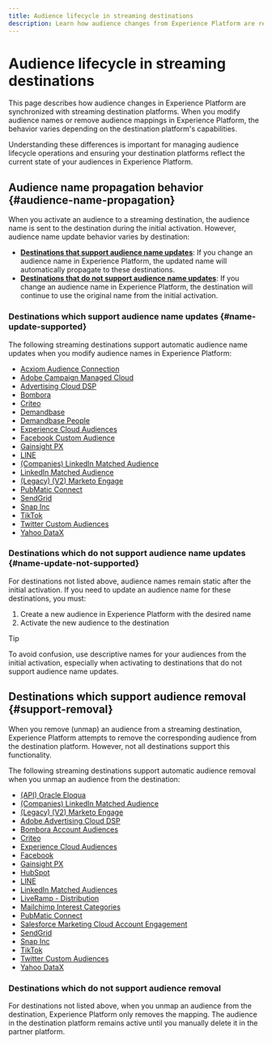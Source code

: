 ```yaml
---
title: Audience lifecycle in streaming destinations
description: Learn how audience changes from Experience Platform are reflected in streaming destination platforms
---
```


# Audience lifecycle in streaming destinations

This page describes how audience changes in Experience Platform are synchronized with streaming destination platforms. When you modify audience names or remove audience mappings in Experience Platform, the behavior varies depending on the destination platform's capabilities.

Understanding these differences is important for managing audience lifecycle operations and ensuring your destination platforms reflect the current state of your audiences in Experience Platform.

## Audience name propagation behavior {#audience-name-propagation}

When you activate an audience to a streaming destination, the audience name is sent to the destination during the initial activation. However, audience name update behavior varies by destination:

* **[Destinations that support audience name updates](#name-update-supported)**: If you change an audience name in Experience Platform, the updated name will automatically propagate to these destinations.
* **[Destinations that do not support audience name updates](#name-update-not-supported)**: If you change an audience name in Experience Platform, the destination will continue to use the original name from the initial activation.

### Destinations which support audience name updates {#name-update-supported}

The following streaming destinations support automatic audience name updates when you modify audience names in Experience Platform:

* [Acxiom Audience Connection](../catalog/advertising/acxiom-audience-connection.md)
* [Adobe Campaign Managed Cloud](../catalog/email-marketing/adobe-campaign-managed-services.md)
* [Advertising Cloud DSP](../catalog/advertising/adobe-advertising-cloud-connection.md)
* [Bombora](../catalog/advertising/bombora.md)
* [Criteo](../catalog/advertising/criteo.md)
* [Demandbase](../catalog/advertising/demandbase.md)
* [Demandbase People](../catalog/advertising/demandbase-people.md)
* [Experience Cloud Audiences](../catalog/adobe/experience-cloud-audiences.md)
* [Facebook Custom Audience](../catalog/social/facebook.md)
* [Gainsight PX](../catalog/analytics/gainsight-px.md)
* [LINE](../catalog/mobile-engagement/line.md)
* [(Companies) LinkedIn Matched Audience](../catalog/social/linkedin-b2b.md)
* [LinkedIn Matched Audience](../catalog/social/linkedin.md)
* [(Legacy) (V2) Marketo Engage](../catalog/adobe/marketo-engage.md)
* [PubMatic Connect](../catalog/advertising/pubmatic.md)
* [SendGrid](../catalog/email-marketing/sendgrid.md)
* [Snap Inc](../catalog/advertising/snap-inc.md)
* [TikTok](../catalog/social/tiktok.md)
* [Twitter Custom Audiences](../catalog/social/twitter.md)
* [Yahoo DataX](../catalog/advertising/datax.md)

### Destinations which do not support audience name updates {#name-update-not-supported}

For destinations not listed above, audience names remain static after the initial activation. If you need to update an audience name for these destinations, you must:

1. Create a new audience in Experience Platform with the desired name
2. Activate the new audience to the destination

>[!TIP]
>
>To avoid confusion, use descriptive names for your audiences from the initial activation, especially when activating to destinations that do not support audience name updates.

## Destinations which support audience removal {#support-removal}

When you remove (unmap) an audience from a streaming destination, Experience Platform attempts to remove the corresponding audience from the destination platform. However, not all destinations support this functionality.

The following streaming destinations support automatic audience removal when you unmap an audience from the destination:

* [(API) Oracle Eloqua](../catalog/email-marketing/oracle-eloqua-api.md)
* [(Companies) LinkedIn Matched Audience](../catalog/social/linkedin-b2b.md)
* [(Legacy) (V2) Marketo Engage](../catalog/adobe/marketo-engage.md)
* [Adobe Advertising Cloud DSP](../catalog/advertising/adobe-advertising-cloud-connection.md)
* [Bombora Account Audiences](../catalog/advertising/bombora.md)
* [Criteo](../catalog/advertising/criteo.md)
* [Experience Cloud Audiences](../catalog/adobe/experience-cloud-audiences.md)
* [Facebook](../catalog/social/facebook.md)
* [Gainsight PX](../catalog/analytics/gainsight-px.md)
* [HubSpot](../catalog/crm/hubspot.md)
* [LINE](../catalog/mobile-engagement/line.md)
* [LinkedIn Matched Audiences](../catalog/social/linkedin.md)
* [LiveRamp - Distribution](../catalog/advertising/liveramp-distribution.md)
* [Mailchimp Interest Categories](../catalog/email-marketing/mailchimp-interest-categories.md)
* [PubMatic Connect](../catalog/advertising/pubmatic.md)
* [Salesforce Marketing Cloud Account Engagement](../catalog/email-marketing/salesforce-marketing-cloud-account-engagement.md)
* [SendGrid](../catalog/email-marketing/sendgrid.md)
* [Snap Inc](../catalog/advertising/snap-inc.md)
* [TikTok](../catalog/social/tiktok.md)
* [Twitter Custom Audiences](../catalog/social/twitter.md)
* [Yahoo DataX](../catalog/advertising/datax.md)

### Destinations which do not support audience removal

For destinations not listed above, when you unmap an audience from the destination, Experience Platform only removes the mapping. The audience in the destination platform remains active until you manually delete it in the partner platform.
